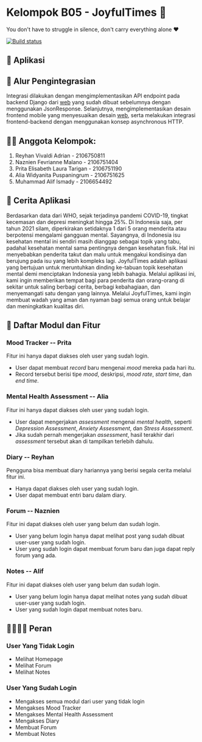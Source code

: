 # Kelompok B05 - JoyfulTimes 🏥
You don't have to struggle in silence, don't carry everything alone ❤️

[![Build status](https://build.appcenter.ms/v0.1/apps/2b4a93b8-db52-4a27-a7bc-5c641a0a9703/branches/main/badge)](https://appcenter.ms)

## 📱 Aplikasi



## 🔗 Alur Pengintegrasian
Integrasi dilakukan dengan mengimplementasikan API endpoint pada backend Django dari [web](https://github.com/reyhanvivaldi/pbp-group) yang sudah dibuat sebelumnya dengan menggunakan JsonResponse. Selanjutnya, mengimplementasikan desain frontend mobile yang menyesuaikan desain [web](https://github.com/reyhanvivaldi/pbp-group), serta melakukan integrasi frontend-backend dengan menggunakan konsep asynchronous HTTP.


## 👨‍💻 Anggota Kelompok:
1. Reyhan Vivaldi Adrian - 2106750811
2. Naznien Fevrianne Malano - 2106751404
3. Prita Elisabeth Laura Tarigan - 2106751190
4. Alia Widyanita Puspaningrum - 2106751625
5. Muhammad Alif Ismady - 2106654492


## 📖 Cerita Aplikasi
Berdasarkan data dari WHO, sejak terjadinya pandemi COVID-19, tingkat kecemasan dan depresi meningkat hingga 25%. Di Indonesia saja, per tahun 2021 silam, diperkirakan setidaknya 1 dari 5 orang menderita atau berpotensi mengalami gangguan mental. Sayangnya, di Indonesia isu kesehatan mental ini sendiri masih dianggap sebagai topik yang tabu, padahal kesehatan mental sama pentingnya dengan kesehatan fisik. Hal ini menyebabkan penderita takut dan malu untuk mengakui kondisinya dan berujung pada isu yang lebih kompleks lagi. JoyfulTimes adalah aplikasi yang bertujuan untuk meruntuhkan dinding ke-tabuan topik kesehatan mental demi menciptakan Indonesia yang lebih bahagia. Melalui aplikasi ini, kami ingin memberikan tempat bagi para penderita dan orang-orang di sekitar untuk saling berbagi cerita, berbagi kebahagiaan, dan menyemangati satu dengan yang lainnya. Melalui JoyfulTimes, kami ingin membuat wadah yang aman dan nyaman bagi semua orang untuk belajar dan meningkatkan kualitas diri.


## 📝 Daftar Modul dan Fitur
### Mood Tracker -- Prita
Fitur ini hanya dapat diakses oleh user yang sudah login.
- User dapat membuat _record_ baru mengenai _mood_ mereka pada hari itu.
- Record tersebut berisi tipe _mood_, deskripsi, _mood rate_, _start time_, dan _end time_.

### Mental Health Assessment -- Alia
Fitur ini hanya dapat diakses oleh user yang sudah login.
- User dapat mengerjakan _assessment_ mengenai _mental health_, seperti _Depression Assessment_, _Anxiety Assessment_, dan _Stress Assessment_.
- Jika sudah pernah mengerjakan _assessment_, hasil terakhir dari _assessment_ tersebut akan di tampilkan terlebih dahulu.

### Diary -- Reyhan
Pengguna bisa membuat diary hariannya yang berisi segala cerita melalui fitur ini.
- Hanya dapat diakses oleh user yang sudah login.
- User dapat membuat entri baru dalam diary.

### Forum -- Naznien
Fitur ini dapat diakses oleh user yang belum dan sudah login.
- User yang belum login hanya dapat melihat post yang sudah dibuat user-user yang sudah login.
- User yang sudah login dapat membuat forum baru dan juga dapat reply forum yang ada.

### Notes -- Alif
Fitur ini dapat diakses oleh user yang belum dan sudah login.
- User yang belum login hanya dapat melihat notes yang sudah dibuat user-user yang sudah login.
- User yang sudah login dapat membuat notes baru.


## 👨‍👩‍👧‍👦 Peran
### User Yang Tidak Login
- Melihat Homepage
- Melihat Forum
- Melihat Notes

### User Yang Sudah Login
- Mengakses semua modul dari user yang tidak login
- Mengakses Mood Tracker
- Mengakses Mental Health Assessment
- Mengakses Diary
- Membuat Forum
- Membuat Notes

